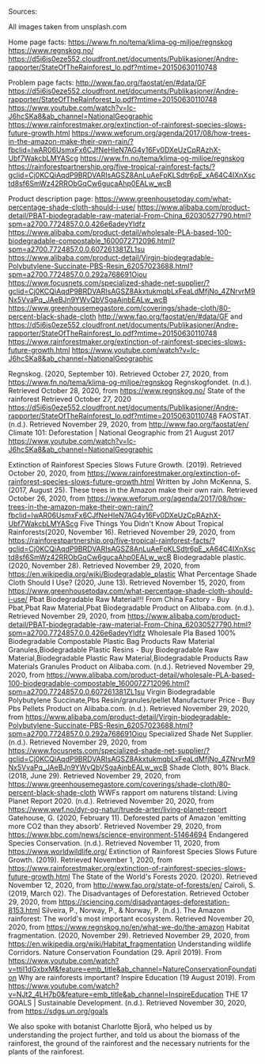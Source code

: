 Sources:

All images taken from unsplash.com

Home page facts:
https://www.fn.no/tema/klima-og-miljoe/regnskog
https://www.regnskog.no/
https://d5i6is0eze552.cloudfront.net/documents/Publikasjoner/Andre-rapporter/StateOfTheRainforest_lo.pdf?mtime=20150630110748

Problem page facts:
http://www.fao.org/faostat/en/#data/GF
https://d5i6is0eze552.cloudfront.net/documents/Publikasjoner/Andre-rapporter/StateOfTheRainforest_lo.pdf?mtime=20150630110748
https://www.youtube.com/watch?v=Ic-J6hcSKa8&ab_channel=NationalGeographic
https://www.rainforestmaker.org/extinction-of-rainforest-species-slows-future-growth.html
https://www.weforum.org/agenda/2017/08/how-trees-in-the-amazon-make-their-own-rain/?fbclid=IwAR06UsmxFx6CJfNeHIeN7AG4y16Fv0DXeUzCpRAzhX-Ubf7WakcbLMYAScg
https://www.fn.no/tema/klima-og-miljoe/regnskog
https://rainforestpartnership.org/five-tropical-rainforest-facts/?gclid=Cj0KCQiAqdP9BRDVARIsAGSZ8AnLuAeFpKLSdtr6pE_xA64C4IXnXsctd8sf6SmWz42RRObGqCw6gucaAhp0EALw_wcB

Product description page:
https://www.greenhousetoday.com/what-percentage-shade-cloth-should-i-use/
https://www.alibaba.com/product-detail/PBAT-biodegradable-raw-material-From-China_62030527790.html?spm=a2700.7724857.0.0.426e6adeyYIdfz
https://www.alibaba.com/product-detail/wholesale-PLA-based-100-biodegradable-compostable_1600072712096.html?spm=a2700.7724857.0.0.607261381ZL1su
https://www.alibaba.com/product-detail/Virgin-biodegradable-Polybutylene-Succinate-PBS-Resin_62057023688.html?spm=a2700.7724857.0.0.292a768691Oiou
https://www.focusnets.com/specialized-shade-net-supplier/?gclid=Cj0KCQiAqdP9BRDVARIsAGSZ8AkxtukmqbLxFeaLdMfjNo_4ZNrvrM9Nx5VvaPq_JAeBJn9YWvQbVSgaAjnbEALw_wcB https://www.greenhousemegastore.com/coverings/shade-cloth/80-percent-black-shade-cloth
http://www.fao.org/faostat/en/#data/GF and https://d5i6is0eze552.cloudfront.net/documents/Publikasjoner/Andre-rapporter/StateOfTheRainforest_lo.pdf?mtime=20150630110748
https://www.rainforestmaker.org/extinction-of-rainforest-species-slows-future-growth.html
https://www.youtube.com/watch?v=Ic-J6hcSKa8&ab_channel=NationalGeographic

Regnskog. (2020, September 10). Retrieved October 27, 2020, from https://www.fn.no/tema/klima-og-miljoe/regnskog
Regnskogfondet. (n.d.). Retrieved October 28, 2020, from https://www.regnskog.no/
State of the rainforest Retrieved October 27, 2020 https://d5i6is0eze552.cloudfront.net/documents/Publikasjoner/Andre-rapporter/StateOfTheRainforest_lo.pdf?mtime=20150630110748
FAOSTAT. (n.d.). Retrieved November 29, 2020, from http://www.fao.org/faostat/en/
Climate 101: Deforestation | National Geographic from 21 August 2017
https://www.youtube.com/watch?v=Ic-J6hcSKa8&ab_channel=NationalGeographic

Extinction of Rainforest Species Slows Future Growth. (2019). Retrieved October 20, 2020, from https://www.rainforestmaker.org/extinction-of-rainforest-species-slows-future-growth.html
Written by John McKenna, S. (2017, August 25). These trees in the Amazon make their own rain. Retrieved October 26, 2020, from https://www.weforum.org/agenda/2017/08/how-trees-in-the-amazon-make-their-own-rain/?fbclid=IwAR06UsmxFx6CJfNeHIeN7AG4y16Fv0DXeUzCpRAzhX-Ubf7WakcbLMYAScg
Five Things You Didn't Know About Tropical Rainforests(2020, November 16). Retrieved November 29, 2020, from https://rainforestpartnership.org/five-tropical-rainforest-facts/?gclid=Cj0KCQiAqdP9BRDVARIsAGSZ8AnLuAeFpKLSdtr6pE_xA64C4IXnXsctd8sf6SmWz42RRObGqCw6gucaAhp0EALw_wcB
Biodegradable plastic. (2020, November 28). Retrieved November 29, 2020, from https://en.wikipedia.org/wiki/Biodegradable_plastic
What Percentage Shade Cloth Should I Use? (2020, June 13). Retrieved November 15, 2020, from https://www.greenhousetoday.com/what-percentage-shade-cloth-should-i-use/
Pbat Biodegradable Raw Material!!! From China Factory - Buy Pbat,Pbat Raw Material,Pbat Biodegradable Product on Alibaba.com. (n.d.). Retrieved November 29, 2020, from https://www.alibaba.com/product-detail/PBAT-biodegradable-raw-material-From-China_62030527790.html?spm=a2700.7724857.0.0.426e6adeyYIdfz
Wholesale Pla Based 100% Biodegradable Compostable Plastic Bag Products Raw Material Granules,Biodegradable Plastic Resins - Buy Biodegradable Raw Material,Biodegradable Plastic Raw Material,Biodegradable Products Raw Materials Granules Product on Alibaba.com. (n.d.). Retrieved November 29, 2020, from https://www.alibaba.com/product-detail/wholesale-PLA-based-100-biodegradable-compostable_1600072712096.html?spm=a2700.7724857.0.0.607261381ZL1su
Virgin Biodegradable Polybutylene Succinate,Pbs Resin/granules/pellet Manufacturer Price - Buy Pbs Pellets Product on Alibaba.com. (n.d.). Retrieved November 29, 2020, from https://www.alibaba.com/product-detail/Virgin-biodegradable-Polybutylene-Succinate-PBS-Resin_62057023688.html?spm=a2700.7724857.0.0.292a768691Oiou
Specialized Shade Net Supplier. (n.d.). Retrieved November 29, 2020, from https://www.focusnets.com/specialized-shade-net-supplier/?gclid=Cj0KCQiAqdP9BRDVARIsAGSZ8AkxtukmqbLxFeaLdMfjNo_4ZNrvrM9Nx5VvaPq_JAeBJn9YWvQbVSgaAjnbEALw_wcB
Shade Cloth, 80% Black. (2018, June 29). Retrieved November 29, 2020, from https://www.greenhousemegastore.com/coverings/shade-cloth/80-percent-black-shade-cloth
WWFs rapport om naturens tilstand: Living Planet Report 2020. (n.d.). Retrieved November 20, 2020, from https://www.wwf.no/dyr-og-natur/truede-arter/living-planet-report
Gatehouse, G. (2020, February 11). Deforested parts of Amazon 'emitting more CO2 than they absorb'. Retrieved November 29, 2020, from https://www.bbc.com/news/science-environment-51464694
Endangered Species Conservation. (n.d.). Retrieved November 11, 2020, from https://www.worldwildlife.org/
Extinction of Rainforest Species Slows Future Growth. (2019). Retrieved November 1, 2020, from https://www.rainforestmaker.org/extinction-of-rainforest-species-slows-future-growth.html
The State of the World's Forests 2020. (2020). Retrieved November 12, 2020, from http://www.fao.org/state-of-forests/en/
Cairoli, S. (2019, March 02). The Disadvantages of Deforestation. Retrieved October 29, 2020, from https://sciencing.com/disadvantages-deforestation-8153.html
Silveira, P., Norway, P., & Norway, P. (n.d.). The Amazon rainforest: The world's most important ecosystem. Retrieved November 20, 2020, from https://www.regnskog.no/en/what-we-do/the-amazon
Habitat fragmentation. (2020, November 29). Retrieved November 29, 2020, from https://en.wikipedia.org/wiki/Habitat_fragmentation
Understanding wildlife Corridors. Nature Conservation Foundation (29. April 2019). From https://www.youtube.com/watch?v=ttiI1dGxbxM&feature=emb_title&ab_channel=NatureConservationFoundation
Why are rainforests important? Inspire Education (19 August 2019). From https://www.youtube.com/watch?v=NJt2_4LH7b0&feature=emb_title&ab_channel=InspireEducation
THE 17 GOALS | Sustainable Development. (n.d.). Retrieved November 30, 2020, from https://sdgs.un.org/goals

We also spoke with botanist Charlotte Bjorå, who helped us by understanding the project further, and told us about the biomass of the rainforest, the ground of the rainforest and the necessary nutrients for the plants of the rainforest.
